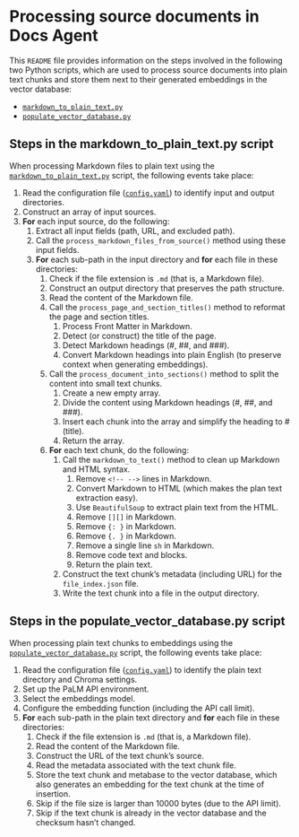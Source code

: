 # Processing source documents in Docs Agent

This `README` file provides information on the steps involved in the following two Python scripts,
which are used to process source documents into plain text chunks and store them next to their
generated embeddings in the vector database:

- [`markdown_to_plain_text.py`][markdown-to-plain-text]
- [`populate_vector_database.py`][populate-vector-database]

## Steps in the markdown_to_plain_text.py script

When processing Markdown files to plain text using the
[`markdown_to_plain_text.py`][markdown-to-plain-text] script, the following events take place:

1. Read the configuration file ([`config.yaml`][config-yaml]) to identify input and output
   directories.
1. Construct an array of input sources.
1. **For** each input source, do the following:
   1. Extract all input fields (path, URL, and excluded path).
   1. Call the `process_markdown_files_from_source()` method using these input fields.
   1. **For** each sub-path in the input directory and **for** each file in these directories:
      1. Check if the file extension is `.md` (that is, a Markdown file).
      1. Construct an output directory that preserves the path structure.
      1. Read the content of the Markdown file.
      1. Call the `process_page_and_section_titles()` method to reformat the page and section
         titles.
         1. Process Front Matter in Markdown.
         1. Detect (or construct) the title of the page.
         1. Detect Markdown headings (#, ##, and ###).
         1. Convert Markdown headings into plain English (to preserve context when generating
            embeddings).
      1. Call the `process_document_into_sections()` method to split the content into small
         text chunks.
         1. Create a new empty array.
         1. Divide the content using Markdown headings (#, ##, and ###).
         1. Insert each chunk into the array and simplify the heading to # (title).
         1. Return the array.
      1. **For** each text chunk, do the following:
         1. Call the `markdown_to_text()` method to clean up Markdown and HTML syntax.
            1. Remove `<!-- -->` lines in Markdown.
            1. Convert Markdown to HTML (which makes the plan text extraction easy).
            1. Use `BeautifulSoup` to extract plain text from the HTML.
            1. Remove `[][]` in Markdown.
            1. Remove `{: }` in Markdown.
            1. Remove `{. }` in Markdown.
            1. Remove a single line `sh` in Markdown.
            1. Remove code text and blocks.
            1. Return the plain text.
         1. Construct the text chunk’s metadata (including URL) for the `file_index.json` file.
         1. Write the text chunk into a file in the output directory.

## Steps in the populate_vector_database.py script

When processing plain text chunks to embeddings using the
[`populate_vector_database.py`][populate-vector-database] script, the following events take place:

1. Read the configuration file ([`config.yaml`][config-yaml]) to identify the plain text directory
   and Chroma settings.
1. Set up the PaLM API environment.
1. Select the embeddings model.
1. Configure the embedding function (including the API call limit).
1. **For** each sub-path in the plain text directory and **for** each file in these directories:
   1. Check if the file extension is `.md` (that is, a Markdown file).
   1. Read the content of the Markdown file.
   1. Construct the URL of the text chunk’s source.
   1. Read the metadata associated with the text chunk file.
   1. Store the text chunk and metabase to the vector database, which also generates an embedding
      for the text chunk at the time of insertion.
   1. Skip if the file size is larger than 10000 bytes (due to the API limit).
   1. Skip if the text chunk is already in the vector database and the checksum hasn’t changed.

<!-- Reference links -->

[markdown-to-plain-text]: markdown_to_plain_text.py
[populate-vector-database]: populate_vector_database.py
[config-yaml]: ../config.yaml
